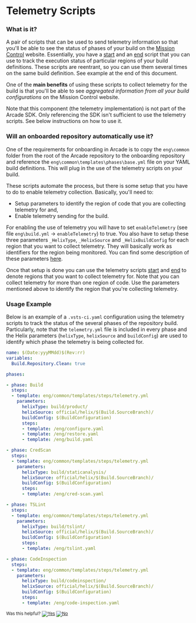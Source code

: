 # Telemetry Scripts

### What is it?

A pair of scripts that can be used to send telemetry information so that you'll be able to see the status of phases of your build on the [Mission Control](http://mc.dot.net/) website. Essentially, you have a [start](../../eng/common/templates/steps/telemetry-start.yml) and an [end](../../eng/common/templates/steps/telemetry-end.yml) script that you can use to track the execution status of particular regions of your build definitions. These scripts are reentrant, so you can use them several times on the same build definition. See example at the end of this document.

One of the **main benefits** of using these scripts to collect telemetry for the build is that you'll be able to see *aggregated information from all your build configurations* on the Mission Control website. 

Note that this component (the telemetry implementation) is not part of the Arcade SDK. Only referencing the SDK isn't sufficient to use the telemetry scripts. See below instructions on how to use it.

### Will an onboarded repository automatically use it?

One of the requirements for onboarding in Arcade is to copy the `eng\common` folder from the root of the Arcade repository to the onboarding repository and reference the  `eng\common\templates\phases\base.yml` file on your YAML build definitions. This will plug in the use of the telemetry scripts on your build. 

These scripts automate the process, but there is some setup that you have to do to enable telemetry collection. Basically, you'll need to:

- Setup parameters to identify the region of code that you are collecting telemetry for and,
- Enable telemetry sending for the build.

For enabling the use of telemetry you will have to set `enableTelemetry` (see file `eng\build.yml` -> `enableTelemetry`) to true. You also have to setup these three parameters `_HelixType`, `_HelixSource` and `_HelixBuildConfig` for each region that you want to collect telemetry. They will basically work as identifiers for the region being monitored. You can find some description of these parameters [here](https://github.com/dotnet/arcade/blob/master/eng/common/templates/phases/base.yml). 

Once that setup is done you can use the telemetry scripts [start](../../eng/common/templates/steps/telemetry-start.yml) and [end](../../eng/common/templates/steps/telemetry-end.yml) to denote regions that you want to collect telemetry for. Note that you can collect telemetry for more than one region of code. Use the parameters mentioned above to identify the region that you're collecting telemetry.

### Usage Example

Below is an example of a `.vsts-ci.yaml` configuration using the telemetry scripts to track the status of the several phases of the repository build. Particularly, note that the `telemetry.yml` file is included in every phase and the Helix parameters (`helixType`, `helixSource` and `buildConfig`) are used to identify which phase the telemetry is being collected for.


```yaml
name: $(Date:yyyMMdd)$(Rev:rr)
variables:
  Build.Repository.Clean: true

phases:

- phase: Build
  steps:
  - template: eng/common/templates/steps/telemetry.yml
    parameters:
      helixType: build/product/
      helixSource: official/helix/$(Build.SourceBranch)/
      buildConfig: $(BuildConfiguration)
      steps:
      - template: /eng/configure.yaml
      - template: /eng/restore.yaml
      - template: /eng/build.yaml

- phase: CredScan
  steps:
  - template: eng/common/templates/steps/telemetry.yml
    parameters:
      helixType: build/staticanalysis/
      helixSource: official/helix/$(Build.SourceBranch)/
      buildConfig: $(BuildConfiguration)
      steps:
      - template: /eng/cred-scan.yaml

- phase: TSLint
  steps:
  - template: eng/common/templates/steps/telemetry.yml
    parameters:
      helixType: build/tslint/
      helixSource: official/helix/$(Build.SourceBranch)/
      buildConfig: $(BuildConfiguration)
      steps:
      - template: /eng/tslint.yaml

- phase: CodeInspection
  steps:
  - template: eng/common/templates/steps/telemetry.yml
    parameters:
      helixType: build/codeinspection/
      helixSource: official/helix/$(Build.SourceBranch)/
      buildConfig: $(BuildConfiguration)
      steps:
      - template: /eng/code-inspection.yaml
```


<!-- Begin Generated Content: Doc Feedback -->
<sub>Was this helpful? [![Yes](https://helix.dot.net/f/ip/5?p=Documentation%5CCorePackages%5CTelemetry.md)](https://helix.dot.net/f/p/5?p=Documentation%5CCorePackages%5CTelemetry.md) [![No](https://helix.dot.net/f/in)](https://helix.dot.net/f/n/5?p=Documentation%5CCorePackages%5CTelemetry.md)</sub>
<!-- End Generated Content-->
